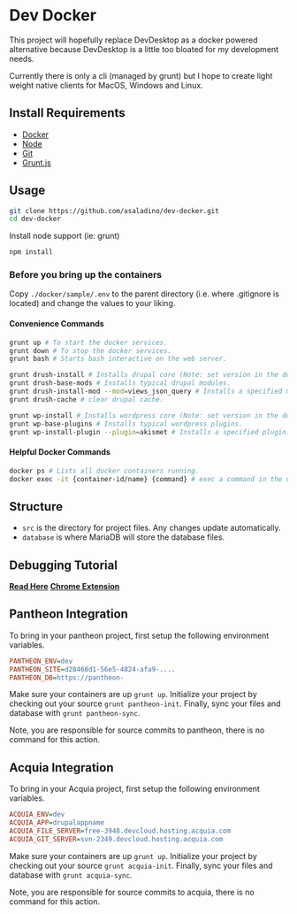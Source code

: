 # Dev Docker

This project will hopefully replace DevDesktop as a docker powered alternative because DevDesktop is a little too
bloated for my development needs.

Currently there is only a cli (managed by grunt) but I hope to create light weight native clients for MacOS, 
Windows and Linux.

## Install Requirements
- [Docker](https://www.docker.com/)
- [Node](https://nodejs.org/en/)
- [Git](https://git-scm.com/)
- [Grunt.js](https://gruntjs.com/)

## Usage
```bash
git clone https://github.com/asaladino/dev-docker.git
cd dev-docker
```

Install node support (ie: grunt)
```bash
npm install
```
### Before you bring up the containers
Copy `./docker/sample/.env` to the parent directory (i.e. where .gitignore is located) and change the values to your
liking.

#### Convenience Commands
```bash
grunt up # To start the docker services.
grunt down # To stop the docker services.
grunt bash # Starts bash interactive on the web server.

grunt drush-install # Installs drupal core (Note: set version in the docker-compose.yml file).
grunt drush-base-mods # Installs typical drupal modules.
grunt drush-install-mod --mod=views_json_query # Installs a specified module.
grunt drush-cache # clear drupal cache.

grunt wp-install # Installs wordpress core (Note: set version in the docker-compose.yml file).
grunt wp-base-plugins # Installs typical wordpress plugins.
grunt wp-install-plugin --plugin=akismet # Installs a specified plugin.
```

#### Helpful Docker Commands
```bash
docker ps # Lists all docker containers running.
docker exec -it {container-id/name} {command} # exec a command in the docker container
```

## Structure
- `src` is the directory for project files. Any changes update automatically.
- `database` is where MariaDB will store the database files.

## Debugging Tutorial  
**[Read Here](https://shippingdocker.com/xdebug/get-working/)**
**[Chrome Extension](https://chrome.google.com/webstore/detail/xdebug-helper/eadndfjplgieldjbigjakmdgkmoaaaoc)**

## Pantheon Integration

To bring in your pantheon project, first setup the following environment variables.
```ini
PANTHEON_ENV=dev
PANTHEON_SITE=d28468d1-56e5-4824-afa9-....
PANTHEON_DB=https://pantheon-
```

Make sure your containers are up `grunt up`. Initialize your project by checking out your source `grunt pantheon-init`.
Finally, sync your files and database with `grunt pantheon-sync`.

Note, you are responsible for source commits to pantheon, there is no command for this action.

## Acquia Integration

To bring in your Acquia project, first setup the following environment variables.
```ini
ACQUIA_ENV=dev
ACQUIA_APP=drupalappname
ACQUIA_FILE_SERVER=free-3948.devcloud.hosting.acquia.com
ACQUIA_GIT_SERVER=svn-2349.devcloud.hosting.acquia.com
```

Make sure your containers are up `grunt up`. Initialize your project by checking out your source `grunt acquia-init`.
Finally, sync your files and database with `grunt acquia-sync`.

Note, you are responsible for source commits to acquia, there is no command for this action.
